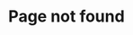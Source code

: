 ---
layout: 404.liquid
permalink: /404.html
title: Page not found
eleventyExcludeFromCollections: true
---